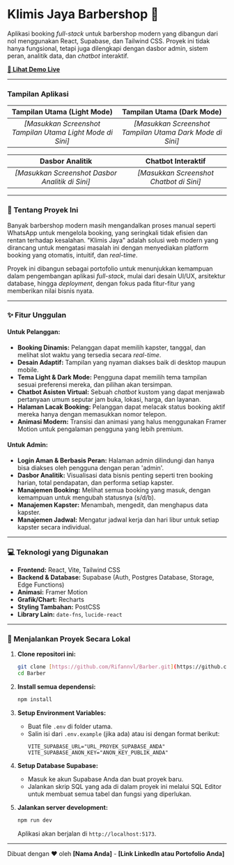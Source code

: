 # Klimis Jaya Barbershop 💈

Aplikasi booking _full-stack_ untuk barbershop modern yang dibangun dari nol menggunakan React, Supabase, dan Tailwind CSS. Proyek ini tidak hanya fungsional, tetapi juga dilengkapi dengan dasbor admin, sistem peran, analitik data, dan _chatbot_ interaktif.

**[🚀 Lihat Demo Live](https://MASUKKAN_LINK_VERCEL_ANDA_DI_SINI)**

---

### Tampilan Aplikasi

|                Tampilan Utama (Light Mode)                |                Tampilan Utama (Dark Mode)                |
| :-------------------------------------------------------: | :------------------------------------------------------: |
| _[Masukkan Screenshot Tampilan Utama Light Mode di Sini]_ | _[Masukkan Screenshot Tampilan Utama Dark Mode di Sini]_ |

|                 Dasbor Analitik                 |           Chatbot Interaktif            |
| :---------------------------------------------: | :-------------------------------------: |
| _[Masukkan Screenshot Dasbor Analitik di Sini]_ | _[Masukkan Screenshot Chatbot di Sini]_ |

---

### 📖 Tentang Proyek Ini

Banyak barbershop modern masih mengandalkan proses manual seperti WhatsApp untuk mengelola booking, yang seringkali tidak efisien dan rentan terhadap kesalahan. "Klimis Jaya" adalah solusi web modern yang dirancang untuk mengatasi masalah ini dengan menyediakan platform booking yang otomatis, intuitif, dan _real-time_.

Proyek ini dibangun sebagai portofolio untuk menunjukkan kemampuan dalam pengembangan aplikasi _full-stack_, mulai dari desain UI/UX, arsitektur database, hingga _deployment_, dengan fokus pada fitur-fitur yang memberikan nilai bisnis nyata.

---

### ✨ Fitur Unggulan

#### Untuk Pelanggan:

- **Booking Dinamis:** Pelanggan dapat memilih kapster, tanggal, dan melihat slot waktu yang tersedia secara _real-time_.
- **Desain Adaptif:** Tampilan yang nyaman diakses baik di desktop maupun mobile.
- **Tema Light & Dark Mode:** Pengguna dapat memilih tema tampilan sesuai preferensi mereka, dan pilihan akan tersimpan.
- **Chatbot Asisten Virtual:** Sebuah _chatbot_ kustom yang dapat menjawab pertanyaan umum seputar jam buka, lokasi, harga, dan layanan.
- **Halaman Lacak Booking:** Pelanggan dapat melacak status booking aktif mereka hanya dengan memasukkan nomor telepon.
- **Animasi Modern:** Transisi dan animasi yang halus menggunakan Framer Motion untuk pengalaman pengguna yang lebih premium.

#### Untuk Admin:

- **Login Aman & Berbasis Peran:** Halaman admin dilindungi dan hanya bisa diakses oleh pengguna dengan peran 'admin'.
- **Dasbor Analitik:** Visualisasi data bisnis penting seperti tren booking harian, total pendapatan, dan performa setiap kapster.
- **Manajemen Booking:** Melihat semua booking yang masuk, dengan kemampuan untuk mengubah statusnya (s/d/b).
- **Manajemen Kapster:** Menambah, mengedit, dan menghapus data kapster.
- **Manajemen Jadwal:** Mengatur jadwal kerja dan hari libur untuk setiap kapster secara individual.

---

### 💻 Teknologi yang Digunakan

- **Frontend:** React, Vite, Tailwind CSS
- **Backend & Database:** Supabase (Auth, Postgres Database, Storage, Edge Functions)
- **Animasi:** Framer Motion
- **Grafik/Chart:** Recharts
- **Styling Tambahan:** PostCSS
- **Library Lain:** `date-fns`, `lucide-react`

---

### 🚀 Menjalankan Proyek Secara Lokal

1.  **Clone repositori ini:**

    ```bash
    git clone [https://github.com/Rifannvl/Barber.git](https://github.com/Rifannvl/Barber.git)
    cd Barber
    ```

2.  **Install semua dependensi:**

    ```bash
    npm install
    ```

3.  **Setup Environment Variables:**

    - Buat file `.env` di folder utama.
    - Salin isi dari `.env.example` (jika ada) atau isi dengan format berikut:
      ```
      VITE_SUPABASE_URL="URL_PROYEK_SUPABASE_ANDA"
      VITE_SUPABASE_ANON_KEY="ANON_KEY_PUBLIK_ANDA"
      ```

4.  **Setup Database Supabase:**

    - Masuk ke akun Supabase Anda dan buat proyek baru.
    - Jalankan skrip SQL yang ada di dalam proyek ini melalui SQL Editor untuk membuat semua tabel dan fungsi yang diperlukan.

5.  **Jalankan server development:**
    ```bash
    npm run dev
    ```
    Aplikasi akan berjalan di `http://localhost:5173`.

---

Dibuat dengan ❤️ oleh **[Nama Anda]** - **[Link LinkedIn atau Portofolio Anda]**
